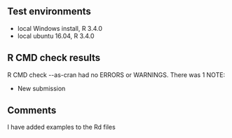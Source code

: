 ## Test environments
* local Windows install, R 3.4.0
* local ubuntu 16.04, R 3.4.0

## R CMD check results
R CMD check --as-cran had no ERRORS or WARNINGS.
There was 1 NOTE:
* New submission

## Comments
I have added examples to the Rd files

